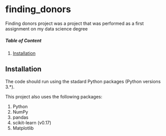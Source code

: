# finding_donors
Finding donors project was a project that was performed as a first assignment on my data science degree

##### Table of Content
1. [Installation](#Installation)


## Installation
The code should run using the stadard Python packages (Python versions 3.*).

This project also uses the following packages:

1. Python
2. NumPy
3. pandas
4. scikit-learn (v0.17)
5. Matplotlib
